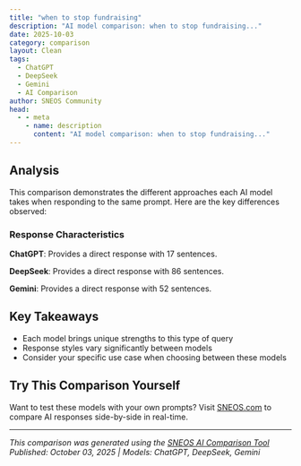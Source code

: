 ```yaml
---
title: "when to stop fundraising"
description: "AI model comparison: when to stop fundraising..."
date: 2025-10-03
category: comparison
layout: Clean
tags:
  - ChatGPT
  - DeepSeek
  - Gemini
  - AI Comparison
author: SNEOS Community
head:
  - - meta
    - name: description
      content: "AI model comparison: when to stop fundraising..."
---
```


<ChatComparison
  title="when to stop fundraising"
  prompt="when to stop fundraising"
  :responses='{
    "ChatGPT": "Knowing when to stop fundraising depends on your specific goals, context, and situation. Here are some guidelines to help determine when to stop:\n\n1. **Goal Reached:**  \n   Stop fundraising once you have reached your financial target or the amount necessary to complete your project or mission.\n\n2. **Diminishing Returns:**  \n   If additional fundraising efforts are yielding little to no new contributions and the cost (time, energy, resources) outweighs the benefits, it may be time to stop.\n\n3. **Deadline or Timeline:**  \n   Many fundraising campaigns have a set timeframe. When this period ends, fundraising typically stops.\n\n4. **Project Completion:**  \n   If the funds were tied to a specific project that is complete or canceled, stop raising funds.\n\n5. **Donor Fatigue:**  \n   If you notice your donors are becoming unresponsive or annoyed, it might be a sign to pause or end fundraising to preserve relationships.\n\n6. **Legal or Organizational Guidelines:**  \n   Ensure you comply with any legal, tax, or organizational policies about fundraising duration and amounts.\n\nIf you provide more details about your fundraising context (e.g., nonprofit, startup, cause), I can offer more tailored advice.",
    "DeepSeek": "Of course. This is one of the most critical strategic questions a founder faces. The short answer is: **Stop fundraising when the capital raised sufficiently de-risks the next 18-24 months of your business plan, allowing you to hit milestones that will make your next round easier and significantly more valuable.**\n\nStopping too early can starve your company of growth. Stopping too late wastes time, dilutes you unnecessarily, and can signal a lack of confidence in your plan.\n\nHere is a detailed breakdown of when to stop, framed by different stages and strategic considerations.\n\n---\n\n### 1. The Golden Rule: Fund for Milestones, Not Just Time\n\nNever think, \u0022We need 18 months of runway.\u0022 Instead, think, **\u0022We need $X to achieve Milestone Y, which will get us to a significantly higher valuation for our next round.\u0022**\n\n*   **Bad Reason to Stop:** \u0022This gives us 20 months of runway at our current burn.\u0022\n*   **Good Reason to Stop:** \u0022This $2M will fund us through the launch of our enterprise product and the first 50 paying customers, proving our go-to-market motion. At that point, we\u0027ll be ready to raise a Series A at a 3x higher valuation.\u0022\n\nYour milestones should be objective, measurable, and directly tied to increasing company value (e.g., $50K MRR, Product-Market Fit survey score of 40%, key hire in place, specific partnership secured).\n\n---\n\n### 2. The \u0022Enough\u0022 Number: A Practical Checklist\n\nYou have enough capital and can stop fundraising when you can confidently check most of these boxes:\n\n*   \u2705 **You\u0027ve Reached Your \u0022Minimum Viable Raise\u0022:** You have the capital to achieve the core, non-negotiable milestones you set out to fund. You are no longer in \u0022survival mode.\u0022\n*   \u2705 **You Have a Comfortable Buffer:** Your total raise gives you **18-24 months of runway**. This is the sweet spot. Less than 12-15 months means you\u0027ll be fundraising again almost immediately. More than 24-30 months can lead to complacency and inefficient spending.\n*   \u2705 **You Have a Strong Lead Investor:** You have a reputable lead VC or angel who is fully committed, has signed the term sheet, and will actively help you succeed and raise the next round.\n*   \u2705 **The Terms Are Fair:** The valuation and terms (liquidation preferences, board seats, etc.) are within market standards and don\u0027t create dangerous misalignments for the future.\n*   \u2705 **The Dilution is Justified:** You are giving up a reasonable chunk of equity (e.g., 15-25% per round) for the capital and partners you\u0027re bringing on board. The math for future fundraising and founder ownership still works.\n*   \u2705 **Market Momentum is on Your Side (Optional but powerful):** You have competing term sheets or strong investor interest, creating a sense of FOMO. This is the best time to *stop*\u2014you\u0027re ending on a high note, securing the best possible terms.\n\n---\n\n### 3. When to Stop by Round\n\nThe \u0022enough\u0022 number looks different at each stage.\n\n#### **Pre-Seed / Seed Stage**\n*   **Goal:** Prove a core hypothesis (e.g., \u0022We can build this,\u0022 \u0022Users will engage with this,\u0022 \u0022We can acquire customers for less than their lifetime value\u0022).\n*   **When to Stop:** When you have enough capital to build a minimal product, get it into the hands of early users, and gather the initial data that proves your hypothesis. This is often **$500K - $2M** for 18-24 months.\n*   **Stop Signal:** You have a committed lead and can afford the team and tools to generate the traction needed for a Series A.\n\n#### **Series A**\n*   **Goal:** Prove Product-Market Fit and a scalable, repeatable business model.\n*   **When to Stop:** When you have the capital to systematically scale your go-to-market engine (sales, marketing) and hit specific revenue and growth targets. This is often **$5M - $15M**.\n*   **Stop Signal:** Your financial model shows you can hit the metrics Series B investors will want to see (e.g., $1M\u002B MRR, strong net revenue retention, clear path to profitability) without needing another round first.\n\n#### **Series B and Beyond**\n*   **Goal:** Scale the proven model into new markets, segments, or through acquisitions.\n*   **When to Stop:** When the capital allows you to execute the specific scaling plan you\u0027ve pitched, capturing the market opportunity you\u0027ve defined. The rounds become larger and more strategic.\n*   **Stop Signal:** The funding secures your path to market leadership or profitability, and the board is aligned on the strategic plan.\n\n---\n\n### 4. Strategic Reasons to STOP Early (Even If You Could Get More)\n\nSometimes, the smartest move is to turn down money.\n\n1.  **Avoiding \u0022Dirty\u0022 Capital:** An investor with bad terms, a poor reputation, or a tendency to micromanage can be more harmful than helpful. A small, clean round is better than a large, messy one.\n2.  **Preventing Excessive Dilution:** If you can achieve your key milestones with $3M, don\u0027t raise $5M just because you can. You\u0027re giving away more of the company than necessary.\n3.  **Maintaining Focus:** Fundraising is a massive distraction. Every extra week spent on the road is a week not spent building product, talking to customers, or growing the business. Once you have \u0022enough,\u0022 get back to work.\n4.  **Driving Efficiency:** A constrained budget often fosters creativity, discipline, and a focus on what truly drives growth. An oversized war chest can lead to bloat and inefficiency.\n\n---\n\n### 5. The Biggest Red Flag: When You *Have* to Stop\n\nYou must stop fundraising if you are **\u0022ramen profitable\u0022 or fully profitable.** If your business is generating enough cash to cover its expenses (or even grow modestly) without external capital, you have the ultimate leverage.\n\nIn this scenario, you should only raise money if:\n*   You are choosing to sacrifice profitability for **hyper-growth** (e.g., to capture a massive market opportunity before competitors).\n*   An investor offers a truly strategic partnership beyond the cash.\n\nOtherwise, congratulations\u2014you\u0027ve built a sustainable business. You can fundraise on your own terms, if at all.\n\n### **Summary: Your Decision Framework**\n\nAsk yourself these questions:\n\n1.  **Milestone-Focused:** \u0022Does this capital get us to our next major value-inflection point?\u0022\n2.  **Runway:** \u0022Does this give us 18-24 months of focused execution time?\u0022\n3.  **Partnership:** \u0022Do we have a strong lead investor we want to work with?\u0022\n4.  **Terms:** \u0022Are the valuation and terms fair and standard?\u0022\n5.  **Dilution:** \u0022Is the equity we\u0027re giving up worth the acceleration we\u0027re buying?\u0022\n6.  **Focus:** \u0022Can we stop the distraction and get back to building?\u0022\n\nIf the answers are \u0022yes,\u0022 it\u0027s time to stop fundraising, send out the \u0022we\u0027re oversubscribed and closing the round\u0022 emails, and get back to the real work of building your company.",
    "Gemini": "Knowing when to stop fundraising is a crucial decision that impacts your organization\u0027s efficiency, reputation, and overall strategy. There\u0027s no one-size-fits-all answer, as it depends on several factors. Here\u0027s a breakdown of considerations:\n\n**1. Reaching Your Goal:**\n\n*   **Clear Goal Definition:** The most straightforward reason to stop is **when you\u0027ve reached your established fundraising goal**.  This requires having a specific, measurable, achievable, relevant, and time-bound (SMART) goal from the outset.  For example: \u0022Raise $50,000 by December 31st to fund the new after-school program.\u0022\n*   **Sufficient Funding:**  Ensure you have enough to realistically cover your expenses for the project, program, or organizational needs you\u0027re fundraising for.  Account for potential overruns or unexpected costs.\n*   **Buffer:**  Consider whether you need a small buffer beyond your initial goal for contingencies.\n\n**2. Diminishing Returns \u0026 Resource Allocation:**\n\n*   **Cost-Benefit Analysis:** At some point, the effort and resources you\u0027re pouring into fundraising may not yield a significant return.  Track your fundraising costs (staff time, marketing expenses, event costs, etc.) against the revenue generated.  If the cost per dollar raised is becoming unacceptably high, it might be time to stop or pivot your strategy.\n*   **Opportunity Cost:**  Fundraising takes time and energy. Are there other activities that would be more beneficial to your organization at this point?  Could you focus on program delivery, community engagement, or building relationships with major donors instead?\n*   **Donor Fatigue:** Over-soliciting your donor base can lead to donor fatigue and resentment. Pay attention to engagement metrics (open rates, click-through rates, donation frequency) and listen to donor feedback.  If you\u0027re seeing a decline in responsiveness, it\u0027s time to back off.\n\n**3. Time Constraints \u0026 Deadlines:**\n\n*   **Project Timeline:** If you\u0027re fundraising for a specific project, there will likely be a deadline for when you need the funds to be available.  If you\u0027re approaching that deadline and haven\u0027t reached your goal, you need to evaluate whether continuing to fundraise is realistic or if you need to adjust your plans.\n*   **Fiscal Year:**  Many non-profits operate on a fiscal year.  Fundraising efforts often peak towards the end of the fiscal year, but you\u0027ll need to assess whether continued fundraising beyond the end of the year is worthwhile.\n\n**4. Strategic Considerations:**\n\n*   **Shift in Focus:** Your organization\u0027s priorities might change.  You might decide to focus on a different program or initiative, making the current fundraising campaign less relevant.\n*   **Market Saturation:**  The fundraising landscape can be competitive.  If there are many other organizations fundraising for similar causes, you might find it difficult to break through the noise and achieve your goals.\n*   **Negative Impact on Reputation:** Aggressive or inappropriate fundraising tactics can damage your organization\u0027s reputation.  It\u0027s important to maintain ethical standards and avoid pressuring donors.\n\n**5. Unforeseen Circumstances:**\n\n*   **External Events:**  Major economic downturns, natural disasters, or other crises can significantly impact fundraising efforts.  You may need to adjust your goals or temporarily suspend fundraising activities in response to these events.\n\n**How to Make the Decision:**\n\n1.  **Regular Monitoring:**  Track your fundraising progress closely, including revenue, expenses, and donor engagement metrics.\n2.  **Data Analysis:**  Analyze the data to identify trends and patterns.  Are you seeing a decline in response rates? Is the cost per dollar raised increasing?\n3.  **Team Discussion:**  Discuss your fundraising progress with your team, including development staff, program staff, and board members.\n4.  **Scenario Planning:**  Consider different scenarios and their potential impact on your fundraising goals.\n5.  **Flexibility:**  Be prepared to adjust your plans as needed.\n\n**Communication is Key:**\n\n*   **Inform Donors:**  If you decide to stop fundraising for a particular campaign, inform your donors and explain why.  Thank them for their support and let them know how the funds raised will be used.\n*   **Transparency:**  Be transparent about your fundraising goals and how you\u0027re using the funds you raise.\n\n**In summary, knowing when to stop fundraising is a strategic decision based on a combination of factors.  By carefully monitoring your progress, analyzing data, and considering the broader context, you can make informed decisions that will help your organization achieve its goals while maintaining its reputation and donor relationships.**\n"
  }'
  published-date="20:46"
/>

## Analysis

This comparison demonstrates the different approaches each AI model takes when responding to the same prompt. Here are the key differences observed:

### Response Characteristics

**ChatGPT**: Provides a direct response with 17 sentences. 

**DeepSeek**: Provides a direct response with 86 sentences. 

**Gemini**: Provides a direct response with 52 sentences. 

## Key Takeaways

- Each model brings unique strengths to this type of query
- Response styles vary significantly between models
- Consider your specific use case when choosing between these models

## Try This Comparison Yourself

Want to test these models with your own prompts? Visit [SNEOS.com](https://sneos.com) to compare AI responses side-by-side in real-time.

---

*This comparison was generated using the [SNEOS AI Comparison Tool](https://sneos.com)*
*Published: October 03, 2025 | Models: ChatGPT, DeepSeek, Gemini*
